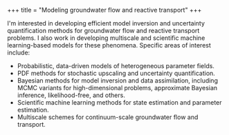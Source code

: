 +++
title = "Modeling groundwater flow and reactive transport"
+++

I'm interested in developing efficient model inversion and uncertainty quantification methods for groundwater flow and reactive transport problems. I also work in developing multiscale and scientific machine learning-based models for these phenomena. Specific areas of interest include:

- Probabilistic, data-driven models of heterogeneous parameter fields.
- PDF methods for stochastic upscaling and uncertainty quantification.
- Bayesian methods for model inversion and data assimilation, including MCMC variants for high-dimensional problems, approximate Bayesian inference, likelihood-free, and others.
- Scientific machine learning methods for state estimation and parameter estimation.
- Multiscale schemes for continuum-scale groundwater flow and transport.

